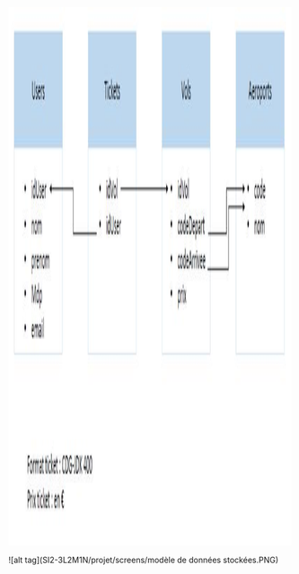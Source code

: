 <img src="SI2-3L2M1N/projet/screens/modèle de données stockées.PNG" width="540" height="960" alt="Splash.png">

![alt tag](SI2-3L2M1N/projet/screens/modèle de données stockées.PNG)
